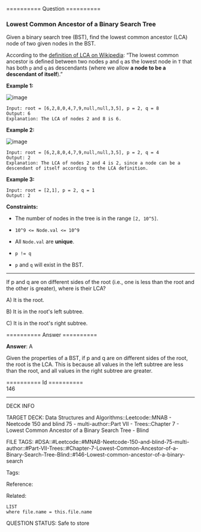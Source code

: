 ========== Question ==========  

### Lowest Common Ancestor of a Binary Search Tree

Given a binary search tree (BST), find the lowest common ancestor (LCA) node of two given nodes in the BST.

According to the [definition of LCA on Wikipedia](https://en.wikipedia.org/wiki/Lowest_common_ancestor): “The lowest common ancestor is defined between two nodes `p` and `q` as the lowest node in `T` that has both `p` and `q` as descendants (where we allow **a node to be a descendant of itself**).”

**Example 1:**

![image](https://imagedelivery.net/CLfkmk9Wzy8_9HRyug4EVA/6a944957-3b32-4eab-37ab-48b701a70000/public)

```
Input: root = [6,2,8,0,4,7,9,null,null,3,5], p = 2, q = 8
Output: 6
Explanation: The LCA of nodes 2 and 8 is 6.
```

**Example 2:**

![image](https://imagedelivery.net/CLfkmk9Wzy8_9HRyug4EVA/fe9f02bd-c21c-4dac-d6c5-1962775c0800/public)

```
Input: root = [6,2,8,0,4,7,9,null,null,3,5], p = 2, q = 4
Output: 2
Explanation: The LCA of nodes 2 and 4 is 2, since a node can be a descendant of itself according to the LCA definition.
```

**Example 3:**

```
Input: root = [2,1], p = 2, q = 1
Output: 2
```

**Constraints:**

-   The number of nodes in the tree is in the range `[2, 10^5]`.

-   `10^9 <= Node.val <= 10^9`

-   All `Node.val` are **unique**.

-   `p != q`

-   `p` and `q` will exist in the BST.

---

If p and q are on different sides of the root (i.e., one is less than the root and the other is greater), where is their LCA?

A) It is the root.

B) It is in the root's left subtree.

C) It is in the root's right subtree.  

========== Answer ==========  

**Answer**: A

Given the properties of a BST, if p and q are on different sides of the root, the root is the LCA. This is because all values in the left subtree are less than the root, and all values in the right subtree are greater.

========== Id ==========  
146

---

DECK INFO

TARGET DECK: Data Structures and Algorithms::Leetcode::MNAB - Neetcode 150 and blind 75 - multi-author::Part VII - Trees::Chapter 7 - Lowest Common Ancestor of a Binary Search Tree - Blind

FILE TAGS: #DSA::#Leetcode::#MNAB-Neetcode-150-and-blind-75-multi-author::#Part-VII-Trees::#Chapter-7-Lowest-Common-Ancestor-of-a-Binary-Search-Tree-Blind::#146-Lowest-common-ancestor-of-a-binary-search

Tags:

Reference:

Related:

```dataview
LIST
where file.name = this.file.name
```
QUESTION STATUS: Safe to store
